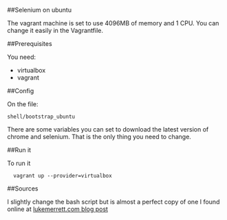 ##Selenium on ubuntu

The vagrant machine is set to use 4096MB of memory and 1 CPU. You can change it
easily in the Vagrantfile.

##Prerequisites

You need:
- virtualbox
- vagrant

##Config

On the file:

    shell/bootstrap_ubuntu

There are some variables you can set to download the latest version of chrome
and selenium. That is the only thing you need to change.

##Run it

To run it

      vagrant up --provider=virtualbox

##Sources

I slightly change the bash script but is almost a perfect copy of one I found online at [lukemerrett.com blog post](http://www.lukemerrett.com/2014/01/28/installing-selenium-on-a-ubuntu-vm-with-vagrant/)
